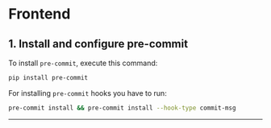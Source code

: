 # Frontend


## 1. Install and configure pre-commit

To install `pre-commit`, execute this command:

```bash
pip install pre-commit
```

For installing `pre-commit` hooks you have to run:

```bash
pre-commit install && pre-commit install --hook-type commit-msg
```

---
